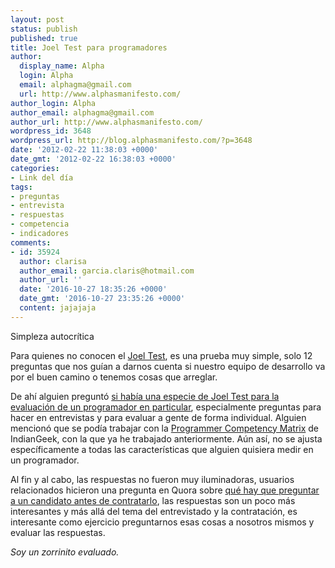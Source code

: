 ```yaml
---
layout: post
status: publish
published: true
title: Joel Test para programadores
author:
  display_name: Alpha
  login: Alpha
  email: alphagma@gmail.com
  url: http://www.alphasmanifesto.com/
author_login: Alpha
author_email: alphagma@gmail.com
author_url: http://www.alphasmanifesto.com/
wordpress_id: 3648
wordpress_url: http://blog.alphasmanifesto.com/?p=3648
date: '2012-02-22 11:38:03 +0000'
date_gmt: '2012-02-22 16:38:03 +0000'
categories:
- Link del día
tags:
- preguntas
- entrevista
- respuestas
- competencia
- indicadores
comments:
- id: 35924
  author: clarisa
  author_email: garcia.claris@hotmail.com
  author_url: ''
  date: '2016-10-27 18:35:26 +0000'
  date_gmt: '2016-10-27 23:35:26 +0000'
  content: jajajaja
---
```


Simpleza autocrítica


Para quienes no conocen el <a href="http://www.joelonsoftware.com/articles/fog0000000043.html">Joel Test</a>, es una prueba muy simple, solo 12 preguntas que nos guían a darnos cuenta si nuestro equipo de desarrollo va por el buen camino o tenemos cosas que arreglar.

De ahí alguien preguntó <a href="http://programmers.stackexchange.com/questions/135170/the-joel-tests-equivalent-for-measuring-a-programmer">si había una especie de Joel Test para la evaluación de un programador en particular</a>, especialmente preguntas para hacer en entrevistas y para evaluar a gente de forma individual. Alguien mencionó que se podía trabajar con la <a href="http://www.indiangeek.net/wp-content/uploads/Programmer%20competency%20matrix.htm">Programmer Competency Matrix</a> de IndianGeek, con la que ya he trabajado anteriormente. Aún así, no se ajusta específicamente a todas las características que alguien quisiera medir en un programador.

Al fin y al cabo, las respuestas no fueron muy iluminadoras, usuarios relacionados hicieron una pregunta en Quora sobre <a href="http://www.quora.com/What-do-you-absolutely-have-to-know-about-a-programmer-software-engineer-before-hiring-him">qué hay que preguntar a un candidato antes de contratarlo</a>, las respuestas son un poco más interesantes y más allá del tema del entrevistado y la contratación, es interesante como ejercicio preguntarnos esas cosas a nosotros mismos y evaluar las respuestas.

_Soy un zorrinito evaluado._
